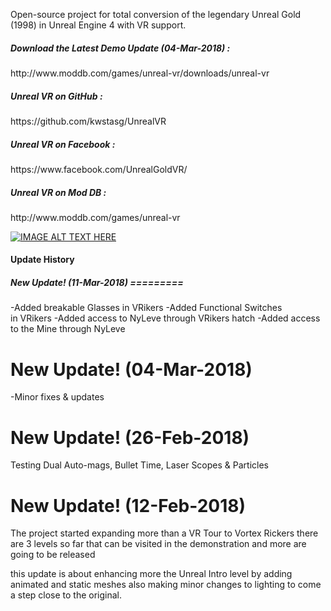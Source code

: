 Open-source project for total conversion of the legendary Unreal Gold (1998) in Unreal Engine 4 with VR support. 

<h5>Download the Latest Demo Update (04-Mar-2018) :</h5>
http://www.moddb.com/games/unreal-vr/downloads/unreal-vr

<h5>Unreal VR on GitHub :</h5>
https://github.com/kwstasg/UnrealVR

<h5>Unreal VR on Facebook :</h5>
https://www.facebook.com/UnrealGoldVR/

<h5>Unreal VR on Mod DB :</h5>
http://www.moddb.com/games/unreal-vr

<br>


[![IMAGE ALT TEXT HERE](https://raw.githubusercontent.com/kwstasg/UnrealVR/master/Content/Splash/EdSplash.png)](https://www.youtube.com/watch?v=jFP_eGd76uI)


<h4>Update History</h4>

<h5>New Update! (11-Mar-2018)
=========</h5>
-Added breakable Glasses in VRikers
-Added Functional Switches in VRikers
-Added access to NyLeve through VRikers hatch
-Added access to the Mine through NyLeve 

New Update! (04-Mar-2018)
=========
-Minor fixes & updates


New Update! (26-Feb-2018)
==========
Testing Dual Auto-mags, Bullet Time, Laser Scopes & Particles


New Update! (12-Feb-2018)
==========
The project started expanding more than a VR Tour to Vortex Rickers 
there are 3 levels so far that can be visited in the demonstration and more are going to be released 

this update is about enhancing more the Unreal Intro level by adding animated and static meshes also making minor changes to lighting to come a step close to the original.
